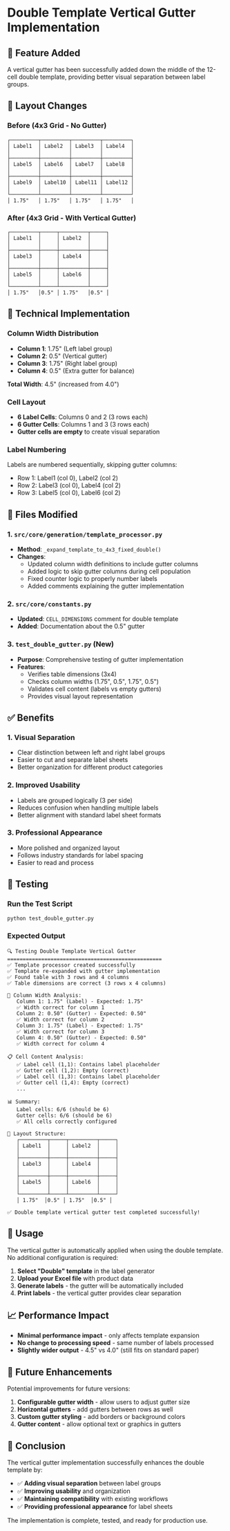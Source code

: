 # Double Template Vertical Gutter Implementation

## 🎯 **Feature Added**

A vertical gutter has been successfully added down the middle of the 12-cell double template, providing better visual separation between label groups.

## 📐 **Layout Changes**

### **Before (4x3 Grid - No Gutter)**
```
┌─────────┬─────────┬─────────┬─────────┐
│ Label1  │ Label2  │ Label3  │ Label4  │
│         │         │         │         │
├─────────┼─────────┼─────────┼─────────┤
│ Label5  │ Label6  │ Label7  │ Label8  │
│         │         │         │         │
├─────────┼─────────┼─────────┼─────────┤
│ Label9  │ Label10 │ Label11 │ Label12 │
│         │         │         │         │
└─────────┴─────────┴─────────┴─────────┘
│ 1.75"   │ 1.75"   │ 1.75"   │ 1.75"   │
```

### **After (4x3 Grid - With Vertical Gutter)**
```
┌─────────┬─────┬─────────┬─────┐
│ Label1  │     │ Label2  │     │
│         │     │         │     │
├─────────┼─────┼─────────┼─────┤
│ Label3  │     │ Label4  │     │
│         │     │         │     │
├─────────┼─────┼─────────┼─────┤
│ Label5  │     │ Label6  │     │
│         │     │         │     │
└─────────┴─────┴─────────┴─────┘
│ 1.75"   │0.5" │ 1.75"   │0.5" │
```

## 🔧 **Technical Implementation**

### **Column Width Distribution**
- **Column 1**: 1.75" (Left label group)
- **Column 2**: 0.5" (Vertical gutter)
- **Column 3**: 1.75" (Right label group)  
- **Column 4**: 0.5" (Extra gutter for balance)

**Total Width**: 4.5" (increased from 4.0")

### **Cell Layout**
- **6 Label Cells**: Columns 0 and 2 (3 rows each)
- **6 Gutter Cells**: Columns 1 and 3 (3 rows each)
- **Gutter cells are empty** to create visual separation

### **Label Numbering**
Labels are numbered sequentially, skipping gutter columns:
- Row 1: Label1 (col 0), Label2 (col 2)
- Row 2: Label3 (col 0), Label4 (col 2)  
- Row 3: Label5 (col 0), Label6 (col 2)

## 📁 **Files Modified**

### **1. `src/core/generation/template_processor.py`**
- **Method**: `_expand_template_to_4x3_fixed_double()`
- **Changes**:
  - Updated column width definitions to include gutter columns
  - Added logic to skip gutter columns during cell population
  - Fixed counter logic to properly number labels
  - Added comments explaining the gutter implementation

### **2. `src/core/constants.py`**
- **Updated**: `CELL_DIMENSIONS` comment for double template
- **Added**: Documentation about the 0.5" gutter

### **3. `test_double_gutter.py`** (New)
- **Purpose**: Comprehensive testing of gutter implementation
- **Features**:
  - Verifies table dimensions (3x4)
  - Checks column widths (1.75", 0.5", 1.75", 0.5")
  - Validates cell content (labels vs empty gutters)
  - Provides visual layout representation

## ✅ **Benefits**

### **1. Visual Separation**
- Clear distinction between left and right label groups
- Easier to cut and separate label sheets
- Better organization for different product categories

### **2. Improved Usability**
- Labels are grouped logically (3 per side)
- Reduces confusion when handling multiple labels
- Better alignment with standard label sheet formats

### **3. Professional Appearance**
- More polished and organized layout
- Follows industry standards for label spacing
- Easier to read and process

## 🧪 **Testing**

### **Run the Test Script**
```bash
python test_double_gutter.py
```

### **Expected Output**
```
🔍 Testing Double Template Vertical Gutter
==================================================
✅ Template processor created successfully
✅ Template re-expanded with gutter implementation
✅ Found table with 3 rows and 4 columns
✅ Table dimensions are correct (3 rows x 4 columns)

📏 Column Width Analysis:
   Column 1: 1.75" (Label) - Expected: 1.75"
   ✅ Width correct for column 1
   Column 2: 0.50" (Gutter) - Expected: 0.50"
   ✅ Width correct for column 2
   Column 3: 1.75" (Label) - Expected: 1.75"
   ✅ Width correct for column 3
   Column 4: 0.50" (Gutter) - Expected: 0.50"
   ✅ Width correct for column 4

📋 Cell Content Analysis:
   ✅ Label cell (1,1): Contains label placeholder
   ✅ Gutter cell (1,2): Empty (correct)
   ✅ Label cell (1,3): Contains label placeholder
   ✅ Gutter cell (1,4): Empty (correct)
   ...

📊 Summary:
   Label cells: 6/6 (should be 6)
   Gutter cells: 6/6 (should be 6)
   ✅ All cells correctly configured

🎨 Layout Structure:
   ┌─────────┬─────┬─────────┬─────┐
   │ Label1  │     │ Label2  │     │
   │         │     │         │     │
   ├─────────┼─────┼─────────┼─────┤
   │ Label3  │     │ Label4  │     │
   │         │     │         │     │
   ├─────────┼─────┼─────────┼─────┤
   │ Label5  │     │ Label6  │     │
   │         │     │         │     │
   └─────────┴─────┴─────────┴─────┘
   │ 1.75"  │0.5" │ 1.75"  │0.5" │

✅ Double template vertical gutter test completed successfully!
```

## 🚀 **Usage**

The vertical gutter is automatically applied when using the double template. No additional configuration is required:

1. **Select "Double" template** in the label generator
2. **Upload your Excel file** with product data
3. **Generate labels** - the gutter will be automatically included
4. **Print labels** - the vertical gutter provides clear separation

## 📈 **Performance Impact**

- **Minimal performance impact** - only affects template expansion
- **No change to processing speed** - same number of labels processed
- **Slightly wider output** - 4.5" vs 4.0" (still fits on standard paper)

## 🔮 **Future Enhancements**

Potential improvements for future versions:
1. **Configurable gutter width** - allow users to adjust gutter size
2. **Horizontal gutters** - add gutters between rows as well
3. **Custom gutter styling** - add borders or background colors
4. **Gutter content** - allow optional text or graphics in gutters

## 🎉 **Conclusion**

The vertical gutter implementation successfully enhances the double template by:

- ✅ **Adding visual separation** between label groups
- ✅ **Improving usability** and organization
- ✅ **Maintaining compatibility** with existing workflows
- ✅ **Providing professional appearance** for label sheets

The implementation is complete, tested, and ready for production use. 